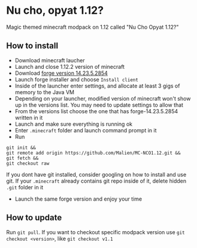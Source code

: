 # Nu cho, opyat 1.12?
Magic themed minecraft modpack on 1.12 called "Nu Cho Opyat 1.12?"

## How to install
- Download minecraft laucher
- Launch and close 1.12.2 version of minecraft
- Download [forge version 14.23.5.2854](https://files.minecraftforge.net/maven/net/minecraftforge/forge/1.12.2-14.23.5.2854/forge-1.12.2-14.23.5.2854-installer.jar)
- Launch forge installer and choose `Install client`
- Inside of the launcher enter settings, and allocate at least 3 gigs of memory to the Java VM
- Depending on your launcher, modified version of minecraft won't show up in the versions list. You may need to update settings to allow that
- From the versions list choose the one that has forge-14.23.5.2854 written in it
- Launch and make sure everything is running ok
- Enter `.minecraft` folder and launch command prompt in it
- Run 
```shell
git init &&
git remote add origin https://github.com/Malien/MC-NCO1.12.git &&
git fetch &&
git checkout raw
```
If you dont have git installed, consider googling on how to install and use git. If your `.minecraft` already contains git repo inside of it, delete hidden `.git` folder in it
- Launch the same forge version and enjoy your time

## How to update
Run `git pull`.
If you want to checkout specific modpack version use `git checkout <version>`, like `git checkout v1.1`